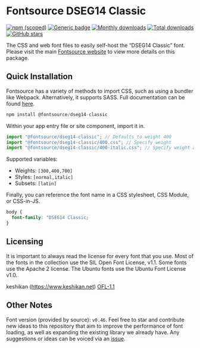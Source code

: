 # Fontsource DSEG14 Classic

[![npm (scoped)](https://img.shields.io/npm/v/@fontsource/dseg14-classic?color=brightgreen)](https://www.npmjs.com/package/@fontsource/dseg14-classic) [![Generic badge](https://img.shields.io/badge/fontsource-passing-brightgreen)](https://github.com/fontsource/fontsource) [![Monthly downloads](https://badgen.net/npm/dm/@fontsource/dseg14-classic)](https://github.com/fontsource/fontsource) [![Total downloads](https://badgen.net/npm/dt/@fontsource/dseg14-classic)](https://github.com/fontsource/fontsource) [![GitHub stars](https://img.shields.io/github/stars/fontsource/fontsource.svg?style=social&label=Star)](https://github.com/fontsource/fontsource/stargazers)

The CSS and web font files to easily self-host the “DSEG14 Classic” font. Please visit the main [Fontsource website](https://fontsource.org/fonts/dseg14-classic) to view more details on this package.

## Quick Installation

Fontsource has a variety of methods to import CSS, such as using a bundler like Webpack. Alternatively, it supports SASS. Full documentation can be found [here](https://fontsource.org/docs/introduction).

```javascript
npm install @fontsource/dseg14-classic
```

Within your app entry file or site component, import it in.

```javascript
import "@fontsource/dseg14-classic"; // Defaults to weight 400
import "@fontsource/dseg14-classic/400.css"; // Specify weight
import "@fontsource/dseg14-classic/400-italic.css"; // Specify weight and style

```

Supported variables:
- Weights: `[300,400,700]`
- Styles: `[normal,italic]`
- Subsets: `[latin]`

Finally, you can reference the font name in a CSS stylesheet, CSS Module, or CSS-in-JS.

```css
body {
  font-family: "DSEG14 Classic;
}
```

## Licensing
It is important to always read the license for every font that you use.
Most of the fonts in the collection use the SIL Open Font License, v1.1. Some fonts use the Apache 2 license. The Ubuntu fonts use the Ubuntu Font License v1.0.

keshikan (https://www.keshikan.net)
[OFL-1.1](https://github.com/keshikan/DSEG/blob/master/DSEG-LICENSE.txt)

## Other Notes
Font version (provided by source): `v0.46`.
Feel free to star and contribute new ideas to this repository that aim to improve the performance of font loading, as well as expanding the existing library we already have. Any suggestions or ideas can be voiced via an [issue](https://github.com/fontsource/fontsource/issues).
